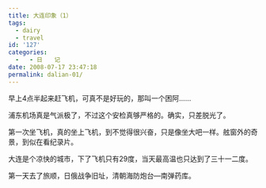 ```yaml
---
title: 大连印象（1）
tags:
  - dairy
  - travel
id: '127'
categories:
  -   - 日　　记
date: 2008-07-17 23:47:18
permalink: dalian-01/
---
```


早上4点半起来赶飞机，可真不是好玩的，那叫一个困阿……

浦东机场真是气派极了，不过这个安检真够严格的。确实，只差脱光了。

第一次坐飞机，真的坐上飞机，到不觉得很兴奋，只是像坐大吧一样。舷窗外的奇景，到似在看纪录片。

大连是个凉快的城市，下了飞机只有29度，当天最高温也只达到了三十一二度。

第一天去了旅顺，日俄战争旧址，清朝海防炮台—南弹药库。